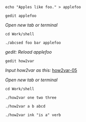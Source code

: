 `echo "Apples like foo." > applefoo`

`gedit applefoo`

*Open new tab or terminal*

`cd Work/shell`

`./abcsed foo bar applefoo`

*gedit: Reload applefoo*

`gedit how2var`

*Input how2var as this:* [how2var-05](https://github.com/inkVerb/pinker/blob/master/101-shell/how2var-05)

*Open new tab or terminal*

`cd Work/shell`

`./how2var one two three`

`./how2var a b abcd`

`./how2var ink "is a" verb`
